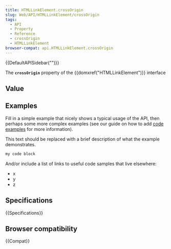 ```yaml
---
title: HTMLLinkElement.crossOrigin
slug: Web/API/HTMLLinkElement/crossOrigin
tags:
  - API
  - Property
  - Reference
  - crossOrigin
  - HTMLLinkElement
browser-compat: api.HTMLLinkElement.crossOrigin
---
```

{{DefaultAPISidebar("")}}

The **`crossOrigin`** property of the {{domxref("HTMLLinkElement")}} interface 

## Value



## Examples

Fill in a simple example that nicely shows a typical usage of the API, then perhaps some more complex examples (see our guide on how to add [code examples](/en-US/docs/MDN/Contribute/Structures/Code_examples) for more information).

This text should be replaced with a brief description of what the example demonstrates.

```js
my code block
```

And/or include a list of links to useful code samples that live elsewhere:

*   x
*   y
*   z

## Specifications

{{Specifications}}

## Browser compatibility

{{Compat}}


